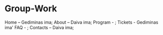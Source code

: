 # Group-Work

Home – Gediminas ima;
About – Daiva ima;
Program - ;
Tickets - Gediminas ima'
FAQ - ;
Contacts – Daiva ima; 
